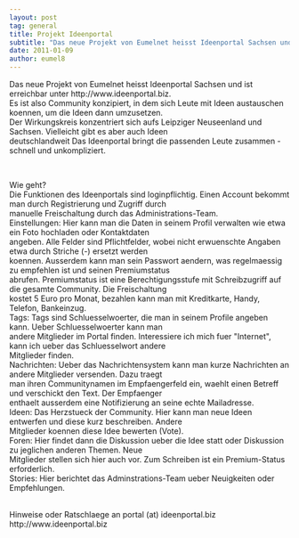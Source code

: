 ```yaml
---
layout: post
tag: general
title: Projekt Ideenportal
subtitle: "Das neue Projekt von Eumelnet heisst Ideenportal Sachsen und ist erreichbar unter http://www.ideenportal.biz. Es ist also Community konzipiert, in dem sich Leute mit Ideen austauschen koennen, um die Ideen dann umzusetzen. Der Wirkungskreis konzentriert&hellip;"
date: 2011-01-09
author: eumel8
---
```


<p>Das neue Projekt von Eumelnet heisst Ideenportal Sachsen und ist erreichbar unter http://www.ideenportal.biz.<br />Es ist also Community konzipiert, in dem sich Leute mit Ideen austauschen koennen, um die Ideen dann umzusetzen.<br />Der Wirkungskreis konzentriert sich aufs Leipziger Neuseenland und Sachsen. Vielleicht gibt es aber auch Ideen<br />deutschlandweit Das Ideenportal bringt die passenden Leute zusammen - schnell und unkompliziert.</p>

<br/>
<p>Wie geht?<br />Die Funktionen des Ideenportals sind loginpflichtig. Einen Account bekommt man durch Registrierung und Zugriff durch<br />manuelle Freischaltung durch das Administrations-Team.<br />Einstellungen: Hier kann man die Daten in seinem Profil verwalten wie etwa ein Foto hochladen oder Kontaktdaten<br />angeben. Alle Felder sind Pflichtfelder, wobei nicht erwuenschte Angaben etwa durch Striche (-) ersetzt werden<br />koennen. Ausserdem kann man sein Passwort aendern, was regelmaessig zu empfehlen ist und seinen Premiumstatus<br />abrufen. Premiumstatus ist eine Berechtigungsstufe mit Schreibzugriff auf die gesamte Community. Die Freischaltung<br />kostet 5 Euro pro Monat, bezahlen kann man mit Kreditkarte, Handy, Telefon, Bankeinzug.<br />Tags: Tags sind Schluesselwoerter, die man in seinem Profile angeben kann. Ueber Schluesselwoerter kann man<br />andere Mitglieder im Portal finden. Interessiere ich mich fuer "Internet", kann ich ueber das Schluesselwort andere<br />Mitglieder finden.<br />Nachrichten: Ueber das Nachrichtensystem kann man kurze Nachrichten an andere Mitglieder versenden. Dazu traegt<br />man ihren Communitynamen im Empfaengerfeld ein, waehlt einen Betreff und verschickt den Text. Der Empfaenger<br />enthaelt ausserdem eine Notifizierung an seine echte Mailadresse.<br />Ideen: Das Herzstueck der Community. Hier kann man neue Ideen entwerfen und diese kurz beschreiben. Andere<br />Mitglieder koennen diese Idee bewerten (Vote).<br />Foren: Hier findet dann die Diskussion ueber die Idee statt oder Diskussion zu jeglichen anderen Themen. Neue<br />Mitglieder stellen sich hier auch vor. Zum Schreiben ist ein Premium-Status erforderlich.<br />Stories: Hier berichtet das Adminstrations-Team ueber Neuigkeiten oder Empfehlungen.</p>
<p><br />Hinweise oder Ratschlaege an portal (at) ideenportal.biz<br />http://www.ideenportal.biz</p>
